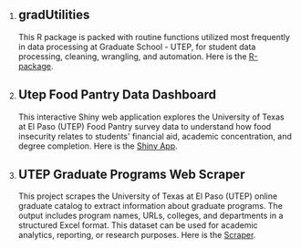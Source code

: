 <ol>
  <li> <h2> gradUtilities</h2>
    This R package is packed with routine functions utilized most frequently in data processing at Graduate School - UTEP, for student data processing, cleaning, wrangling, and automation.
    Here is the <a href = "https://github.com/cbkarki/gradUtilities">R-package</a>.
  </li>
  
  <li> <h2> Utep Food Pantry Data Dashboard </h2>
    This interactive Shiny web application explores the University of Texas at El Paso (UTEP) Food Pantry survey data to understand how food insecurity relates to students' financial aid, academic concentration, and degree completion.
    Here is the <a href = "https://github.com/cbkarki/Projects/tree/main/shiny_apps/utep_food_pantry_app">Shiny App</a>.
  </li>

  <li> <h2> UTEP Graduate Programs Web Scraper </h2>
This project scrapes the University of Texas at El Paso (UTEP) online graduate catalog to extract information about graduate programs. The output includes program names, URLs, colleges, and departments in a structured Excel format. This dataset can be used for academic analytics, reporting, or research purposes.
Here is the <a href = "https://github.com/cbkarki/Projects/tree/main/utep_grad_programs_scraper"> Scraper</a>.
  </li>

</ol>
